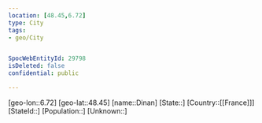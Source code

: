 ```yaml
---
location: [48.45,6.72]
type: City
tags:
- geo/City


SpocWebEntityId: 29798
isDeleted: false
confidential: public

---
```

[geo-lon::6.72]
[geo-lat::48.45]
[name::Dinan]
[State::]
[Country::[[France]]]
[StateId::]
[Population::]
[Unknown::]


